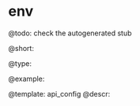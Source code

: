 env
=============

@todo:
	check the autogenerated stub


@short:
	

@type:

@example:

@template:	api_config
@descr:


